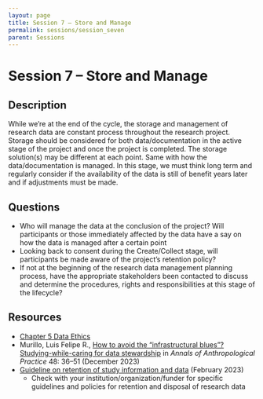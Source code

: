 ```yaml
---
layout: page
title: Session 7 – Store and Manage
permalink: sessions/session_seven
parent: Sessions
---
```


# Session 7 – Store and Manage

## Description

While we’re at the end of the cycle, the storage and management of research data are constant process throughout the research project. Storage should be considered for both data/documentation in the active stage of the project and once the project is completed. The storage solution(s) may be different at each point. Same with how the data/documentation is managed. In this stage, we must think long term and regularly consider if the availability of the data is still of benefit years later and if adjustments must be made.

## Questions

- Who will manage the data at the conclusion of the project? Will participants or those immediately affected by the data have a say on how the data is managed after a certain point
- Looking back to consent during the Create/Collect stage, will participants be made aware of the project’s retention policy?
- If not at the beginning of the research data management planning process, have the appropriate stakeholders been contacted to discuss and determine the procedures, rights and responsibilities at this stage of the lifecycle?

## Resources

- [Chapter 5 Data Ethics](https://hutchdatascience.org/Ethical_Data_Handling_for_Cancer_Research/data-ethics.html)
- Murillo, Luis Felipe R., [How to avoid the “infrastructural blues”? Studying-while-caring for data stewardship](https://doi.org/10.1111/napa.12208) in *Annals of Anthropological Practice* 48: 36–51 (December 2023)
- [Guideline on retention of study information and data](https://uwaterloo.ca/research/office-research-ethics/research-human-participants/pre-submission-and-training/human-research-guidelines-policies-and-resources/guideline-retention-study-information-and-data) (February 2023)
  - Check with your institution/organization/funder for specific guidelines and policies for retention and disposal of research data 
